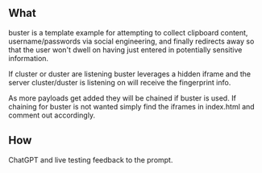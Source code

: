 ## What
buster is a template example for attempting to collect clipboard content, username/passwords via social engineering, and finally redirects away so that the user won't dwell on having just entered in potentially sensitive information.

If cluster or duster are listening buster leverages a hidden iframe and the server cluster/duster is listening on will receive the fingerprint info.

As more payloads get added they will be chained if buster is used.  If chaining for buster is not wanted simply find the iframes in index.html and comment out accordingly.

## How
ChatGPT and live testing feedback to the prompt.